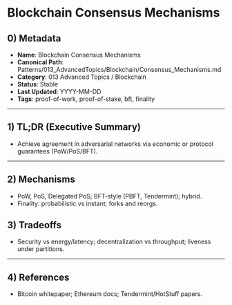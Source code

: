 # Blockchain Consensus Mechanisms

## 0) Metadata
- **Name**: Blockchain Consensus Mechanisms
- **Canonical Path**: Patterns/013_AdvancedTopics/Blockchain/Consensus_Mechanisms.md
- **Category**: 013 Advanced Topics / Blockchain
- **Status**: Stable
- **Last Updated**: YYYY-MM-DD
- **Tags**: proof-of-work, proof-of-stake, bft, finality

---

## 1) TL;DR (Executive Summary)
- Achieve agreement in adversarial networks via economic or protocol guarantees (PoW/PoS/BFT).

---

## 2) Mechanisms
- PoW, PoS, Delegated PoS; BFT-style (PBFT, Tendermint); hybrid.
- Finality: probabilistic vs instant; forks and reorgs.

## 3) Tradeoffs
- Security vs energy/latency; decentralization vs throughput; liveness under partitions.

---

## 4) References
- Bitcoin whitepaper; Ethereum docs; Tendermint/HotStuff papers.
